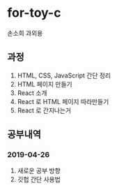 # for-toy-c
손소희 과외용

## 과정
1. HTML, CSS, JavaScript 간단 정리
2. HTML 페이지 만들기
3. React 소개
4. React 로 HTML 페이지 따라만들기
5. React 로 간지나는거 

## 공부내역
### 2019-04-26
1. 새로운 공부 방향
2. 깃헙 간단 사용법